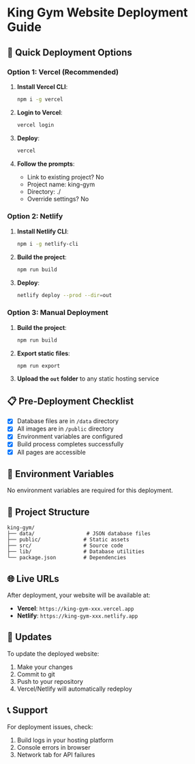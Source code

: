 # King Gym Website Deployment Guide

## 🚀 Quick Deployment Options

### Option 1: Vercel (Recommended)

1. **Install Vercel CLI**:
   ```bash
   npm i -g vercel
   ```

2. **Login to Vercel**:
   ```bash
   vercel login
   ```

3. **Deploy**:
   ```bash
   vercel
   ```

4. **Follow the prompts**:
   - Link to existing project? No
   - Project name: king-gym
   - Directory: ./
   - Override settings? No

### Option 2: Netlify

1. **Install Netlify CLI**:
   ```bash
   npm i -g netlify-cli
   ```

2. **Build the project**:
   ```bash
   npm run build
   ```

3. **Deploy**:
   ```bash
   netlify deploy --prod --dir=out
   ```

### Option 3: Manual Deployment

1. **Build the project**:
   ```bash
   npm run build
   ```

2. **Export static files**:
   ```bash
   npm run export
   ```

3. **Upload the `out` folder** to any static hosting service

## 📋 Pre-Deployment Checklist

- [x] Database files are in `/data` directory
- [x] All images are in `/public` directory
- [x] Environment variables are configured
- [x] Build process completes successfully
- [x] All pages are accessible

## 🔧 Environment Variables

No environment variables are required for this deployment.

## 📁 Project Structure

```
king-gym/
├── data/                 # JSON database files
├── public/              # Static assets
├── src/                 # Source code
├── lib/                 # Database utilities
└── package.json         # Dependencies
```

## 🌐 Live URLs

After deployment, your website will be available at:
- **Vercel**: `https://king-gym-xxx.vercel.app`
- **Netlify**: `https://king-gym-xxx.netlify.app`

## 🔄 Updates

To update the deployed website:
1. Make your changes
2. Commit to git
3. Push to your repository
4. Vercel/Netlify will automatically redeploy

## 📞 Support

For deployment issues, check:
1. Build logs in your hosting platform
2. Console errors in browser
3. Network tab for API failures
